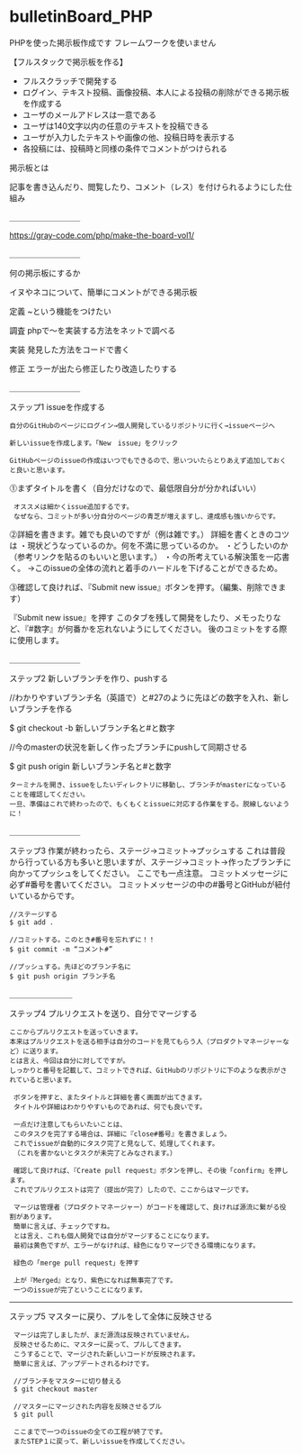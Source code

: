 # bulletinBoard_PHP

PHPを使った掲示板作成です
フレームワークを使いません

【フルスタックで掲示板を作る】

* フルスクラッチで開発する
* ログイン、テキスト投稿、画像投稿、本人による投稿の削除ができる掲示板を作成する
* ユーザのメールアドレスは一意である
* ユーザは140文字以内の任意のテキストを投稿できる
* ユーザが入力したテキストや画像の他、投稿日時を表示する
* 各投稿には、投稿時と同様の条件でコメントがつけられる

掲示板とは

記事を書き込んだり、閲覧したり、コメント（レス）を付けられるようにした仕組み

＿＿＿＿＿＿＿＿＿

https://gray-code.com/php/make-the-board-vol1/

＿＿＿＿＿＿＿＿＿

何の掲示板にするか

イヌやネコについて、簡単にコメントができる掲示板

定義 ~という機能をつけたい

調査 phpで〜を実装する方法をネットで調べる

実装 発見した方法をコードで書く

修正 エラーが出たら修正したり改造したりする
 
＿＿＿＿＿＿＿＿＿

ステップ1 issueを作成する 

    自分のGitHubのページにログイン→個人開発しているリポジトリに行く→issueページへ

    新しいissueを作成します。「New　issue」をクリック
    
    GitHubページのissueの作成はいつでもできるので、思いついたらとりあえず追加しておくと良いと思います。
   
⓵まずタイトルを書く（自分だけなので、最低限自分が分かればいい）

     オススメは細かくissue追加するです。
     なぜなら、コミットが多い分自分のページの青芝が増えますし、達成感も強いからです。

⓶詳細を書きます。雑でも良いのですが（例は雑です。）
    詳細を書くときのコツは
      ・現状どうなっているのか。何を不満に思っているのか。
      ・どうしたいのか（参考リンクを貼るのもいいと思います。）
      ・今の所考えている解決策を一応書く。
    →このissueの全体の流れと着手のハードルを下げることができるため。

⓷確認して良ければ、『Submit new issue』ボタンを押す。（編集、削除できます）

『Submit new issue』を押す
このタブを残して開発をしたり、メモったりなど、『#数字』が何番かを忘れないようにしてください。
後のコミットをする際に使用します。

＿＿＿＿＿＿＿＿＿

ステップ2 新しいブランチを作り、pushする

   //わかりやすいブランチ名（英語で）と#27のように先ほどの数字を入れ、新しいブランチを作る
   
   $ git checkout -b 新しいブランチ名と#と数字

 
   //今のmasterの状況を新しく作ったブランチにpushして同期させる
   
   $ git push origin 新しいブランチ名と#と数字
   

    ターミナルを開き、issueをしたいディレクトリに移動し、ブランチがmasterになっていることを確認してください。
    一旦、準備はこれで終わったので、もくもくとissueに対応する作業をする。脱線しないように！

＿＿＿＿＿＿＿＿＿

ステップ3 作業が終わったら、ステージ→コミット→プッシュする
    これは普段から行っている方も多いと思いますが、ステージ→コミット→作ったブランチに向かってプッシュをしてください。
    ここでも一点注意。
    コミットメッセージに必ず#番号を書いてください。
    コミットメッセージの中の#番号とGitHubが紐付いているからです。
    
    //ステージする
    $ git add .

    //コミットする。このとき#番号を忘れずに！！
    $ git commit -m “コメント#”

    //プッシュする。先ほどのブランチ名に
    $ git push origin ブランチ名

＿＿＿＿＿＿＿＿

ステップ4 プルリクエストを送り、自分でマージする

    ここからプルリクエストを送っていきます。
    本来はプルリクエストを送る相手は自分のコードを見てもらう人（プロダクトマネージャーなど）に送ります。
    とは言え、今回は自分に対してですが。
    しっかりと番号を記載して、コミットできれば、GitHubのリポジトリに下のような表示がされていると思います。
    
     ボタンを押すと、またタイトルと詳細を書く画面が出てきます。
     タイトルや詳細はわかりやすいものであれば、何でも良いです。

     一点だけ注意してもらいたいことは、
     このタスクを完了する場合は、詳細に『close#番号』を書きましょう。
     これでissueが自動的にタスク完了と見なして、処理してくれます。
     （これを書かないとタスクが未完了とみなされます。）
     
     確認して良ければ、『Create pull request』ボタンを押し、その後「confirm」を押します。
     これでプルリクエストは完了（提出が完了）したので、ここからはマージです。
     
     マージは管理者（プロダクトマネージャー）がコードを確認して、良ければ源流に繋がる役割があります。
     簡単に言えば、チェックですね。
     とは言え、これも個人開発では自分がマージすることになります。
     最初は黄色ですが、エラーがなければ、緑色になりマージできる環境になります。
     
     緑色の「merge pull request」を押す
     
     上が『Merged』となり、紫色になれば無事完了です。
     一つのissueが完了ということになります。
     
__________

ステップ5 マスターに戻り、プルをして全体に反映させる

     マージは完了しましたが、まだ源流は反映されていません。
     反映させるために、マスターに戻って、プルしてきます。
     こうすることで、マージされた新しいコードが反映されます。
     簡単に言えば、アップデートされるわけです。
     
     //ブランチをマスターに切り替える
     $ git checkout master

     //マスターにマージされた内容を反映させるプル
     $ git pull
     
     ここまでで一つのissueの全ての工程が終了です。
     またSTEP１に戻って、新しいissueを作成してください。
